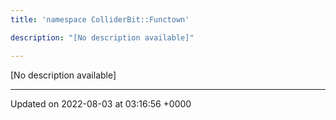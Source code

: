 ```yaml
---
title: 'namespace ColliderBit::Functown'

description: "[No description available]"

---
```







[No description available]






-------------------------------

Updated on 2022-08-03 at 03:16:56 +0000